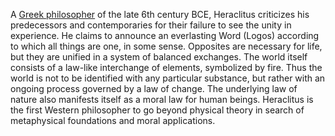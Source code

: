 A [Greek philosopher](http://www.iep.utm.edu/greekphi/) of the late 6th century BCE, Heraclitus criticizes his predecessors and contemporaries for their failure to see the unity in experience. He claims to announce an everlasting Word (Logos) according to which all things are one, in some sense. Opposites are necessary for life, but they are unified in a system of balanced exchanges. The world itself consists of a law-like interchange of elements, symbolized by fire. Thus the world is not to be identified with any particular substance, but rather with an ongoing process governed by a law of change. The underlying law of nature also manifests itself as a moral law for human beings. Heraclitus is the first Western philosopher to go beyond physical theory in search of metaphysical foundations and moral applications.